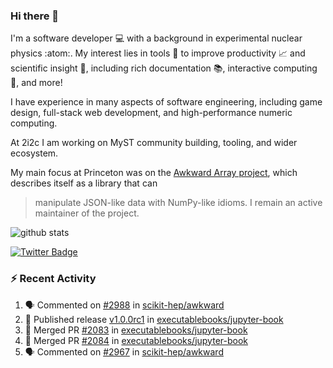 ### Hi there 👋 

I'm a software developer 💻 with a background in experimental nuclear physics :atom:. My interest lies in tools :wrench: to improve productivity :chart_with_upwards_trend: and scientific insight :telescope:, including rich documentation 📚, interactive computing 🧮, and more! 

I have experience in many aspects of software engineering, including game design, full-stack web development, and high-performance numeric computing. 

At 2i2c I am working on MyST community building, tooling, and wider ecosystem. 

My main focus at Princeton was on the [Awkward Array project](awkward-array.org/), which describes itself as a library that can 
> manipulate JSON-like data with NumPy-like idioms. I remain an active maintainer of the project. 

![github stats](https://github-readme-stats.vercel.app/api?username=agoose77&show_icons=true&hide_rank=true&hide_title=true&bg_color=30,e76445,904e95&text_color=efe3ec&icon_color=efe3ec)
<!--
**agoose77/agoose77** is a ✨ _special_ ✨ repository because its `README.md` (this file) appears on your GitHub profile.

Here are some ideas to get you started:

- 🔭 I’m currently working on ...
- 🌱 I’m currently learning ...
- 👯 I’m looking to collaborate on ...
- 🤔 I’m looking for help with ...
- 💬 Ask me about ...
- 📫 How to reach me: ...
- 😄 Pronouns: ...
- ⚡ Fun fact: ...
-->

[![Twitter Badge](https://img.shields.io/twitter/follow/agoose77?style=flat-square&logo=Twitter&logoColor=white&color=cornflowerblue)](https://twitter.com/agoose77)

### :zap: Recent Activity

<!--START_SECTION:activity-->
1. 🗣 Commented on [#2988](https://github.com/scikit-hep/awkward/issues/2988#issuecomment-1912228363) in [scikit-hep/awkward](https://github.com/scikit-hep/awkward)
2. 🚀 Published release [v1.0.0rc1](https://github.com/executablebooks/jupyter-book/releases/tag/v1.0.0rc1) in [executablebooks/jupyter-book](https://github.com/executablebooks/jupyter-book)
3. 🎉 Merged PR [#2083](https://github.com/executablebooks/jupyter-book/pull/2083) in [executablebooks/jupyter-book](https://github.com/executablebooks/jupyter-book)
4. 🎉 Merged PR [#2084](https://github.com/executablebooks/jupyter-book/pull/2084) in [executablebooks/jupyter-book](https://github.com/executablebooks/jupyter-book)
5. 🗣 Commented on [#2967](https://github.com/scikit-hep/awkward/pull/2967#issuecomment-1912132825) in [scikit-hep/awkward](https://github.com/scikit-hep/awkward)
<!--END_SECTION:activity-->
